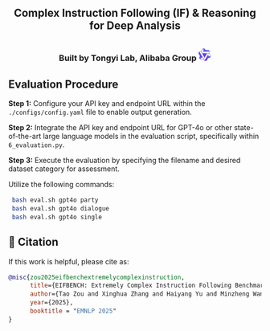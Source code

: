 <div align="center">

## **Complex Instruction Following (IF) & Reasoning for Deep Analysis**  

### Built by Tongyi Lab, Alibaba Group <img src="../figs/tongyi.png" width="25px" style="margin-top:10px;">

</div>

## Evaluation Procedure

**Step 1:** Configure your API key and endpoint URL within the `./configs/config.yaml` file to enable output generation.

**Step 2:** Integrate the API key and endpoint URL for GPT-4o or other state-of-the-art large language models in the evaluation script, specifically within `6_evaluation.py`.

**Step 3:** Execute the evaluation by specifying the filename and desired dataset category for assessment.

Utilize the following commands:

 ```bash
  bash eval.sh gpt4o party
  bash eval.sh gpt4o dialogue
  bash eval.sh gpt4o single
```

## 💬 Citation

If this work is helpful, please cite as:

```bibtex
@misc{zou2025eifbenchextremelycomplexinstruction,
      title={EIFBENCH: Extremely Complex Instruction Following Benchmark for Large Language Models}, 
      author={Tao Zou and Xinghua Zhang and Haiyang Yu and Minzheng Wang and Fei Huang and Yongbin Li},
      year={2025},
      booktitle = "EMNLP 2025"
}
```